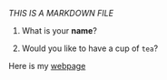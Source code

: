 *THIS IS A MARKDOWN FILE*

1. What is your **name**?

2. Would you like to have a cup of `tea`?

Here is my [webpage](https://carolynzy.github.io/unixworkbench)


